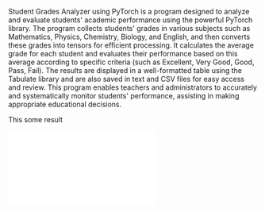 Student Grades Analyzer using PyTorch is a program designed to analyze and evaluate students' academic performance using the powerful PyTorch library. The program collects students' grades in various subjects such as Mathematics, Physics, Chemistry, Biology, and English, and then converts these grades into tensors for efficient processing. It calculates the average grade for each student and evaluates their performance based on this average according to specific criteria (such as Excellent, Very Good, Good, Pass, Fail). The results are displayed in a well-formatted table using the Tabulate library and are also saved in text and CSV files for easy access and review. This program enables teachers and administrators to accurately and systematically monitor students' performance, assisting in making appropriate educational decisions.

 This some result
 
![student_grades.txt](student_grades.txt)
